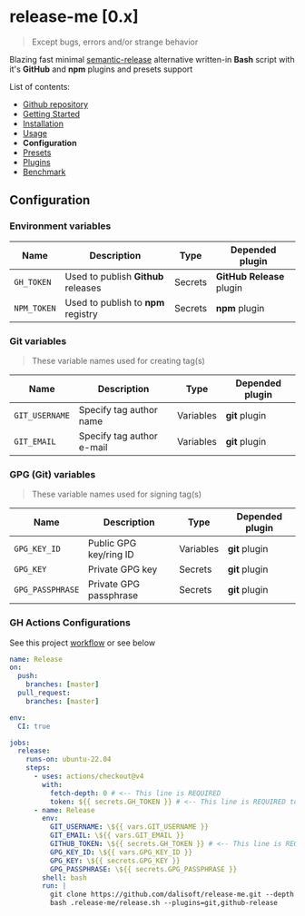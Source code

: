 # release-me \[0.x\]

> Except bugs, errors and/or strange behavior

Blazing fast minimal [semantic-release](https://github.com/semantic-release/semantic-release) alternative written-in **Bash** script with it's **GitHub** and **npm** plugins and presets support

List of contents:

- [Github repository](https://github.com/dalisoft/release-me)
- [Getting Started](./GET_STARTED.md)
- [Installation](./INSTALLATION.md)
- [Usage](./USAGE.md)
- **Configuration**
- [Presets](./PRESETS.md)
- [Plugins](./PLUGINS.md)
- [Benchmark](./BENCHMARK.md)

## Configuration

### Environment variables

| Name        | Description                         | Type    | Depended plugin           |
| ----------- | ----------------------------------- | ------- | ------------------------- |
| `GH_TOKEN`  | Used to publish **Github** releases | Secrets | **GitHub Release** plugin |
| `NPM_TOKEN` | Used to publish to **npm** registry | Secrets | **npm** plugin            |

### Git variables

> These variable names used for creating tag(s)

| Name           | Description               | Type      | Depended plugin |
| -------------- | ------------------------- | --------- | --------------- |
| `GIT_USERNAME` | Specify tag author name   | Variables | **git** plugin  |
| `GIT_EMAIL`    | Specify tag author e-mail | Variables | **git** plugin  |

### GPG (Git) variables

> These variable names used for signing tag(s)

| Name             | Description            | Type      | Depended plugin |
| ---------------- | ---------------------- | --------- | --------------- |
| `GPG_KEY_ID`     | Public GPG key/ring ID | Variables | **git** plugin  |
| `GPG_KEY`        | Private GPG key        | Secrets   | **git** plugin  |
| `GPG_PASSPHRASE` | Private GPG passphrase | Secrets   | **git** plugin  |

### GH Actions Configurations

See this project [workflow](../.github/workflows/lint_release.yml) or see below

```yaml
name: Release
on:
  push:
    branches: [master]
  pull_request:
    branches: [master]

env:
  CI: true

jobs:
  release:
    runs-on: ubuntu-22.04
    steps:
      - uses: actions/checkout@v4
        with:
          fetch-depth: 0 # <-- This line is REQUIRED
          token: ${{ secrets.GH_TOKEN }} # <-- This line is REQUIRED too
      - name: Release
        env:
          GIT_USERNAME: \${{ vars.GIT_USERNAME }}
          GIT_EMAIL: \${{ vars.GIT_EMAIL }}
          GITHUB_TOKEN: \${{ secrets.GH_TOKEN }} # <-- This line is REQUIRED too
          GPG_KEY_ID: \${{ vars.GPG_KEY_ID }}
          GPG_KEY: \${{ secrets.GPG_KEY }}
          GPG_PASSPHRASE: \${{ secrets.GPG_PASSPHRASE }}
        shell: bash
        run: |
          git clone https://github.com/dalisoft/release-me.git --depth 1 .release-me
          bash .release-me/release.sh --plugins=git,github-release
```
